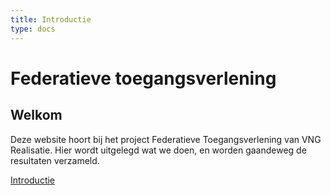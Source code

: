```yaml
---
title: Introductie
type: docs
---
```


# Federatieve toegangsverlening

## Welkom
Deze website hoort bij het project Federatieve Toegangsverlening van VNG Realisatie.
Hier wordt uitgelegd wat we doen, en worden gaandeweg de resultaten verzameld.

[Introductie](/docs/site)